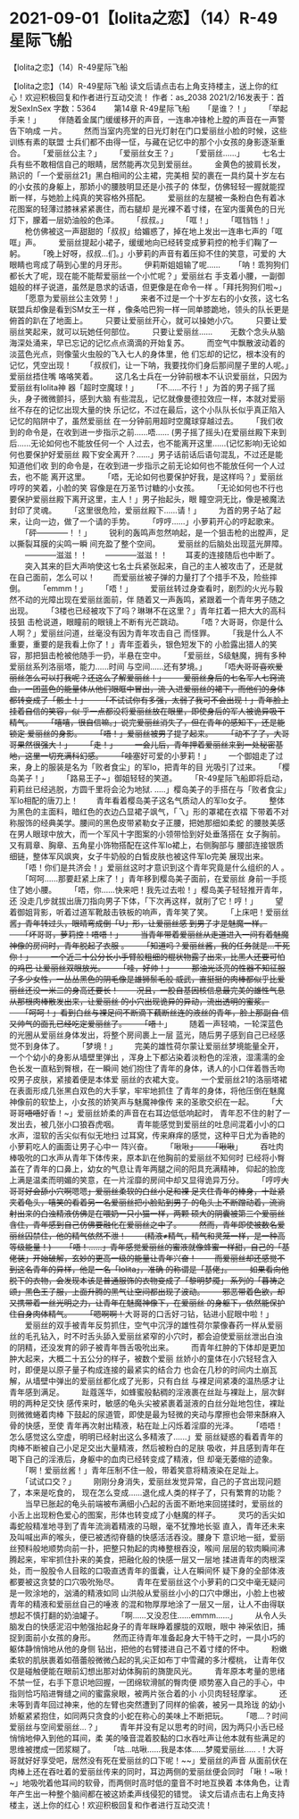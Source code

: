 # 2021-09-01【lolita之恋】（14）R-49星际飞船



【lolita之恋】（14）R-49星际飞船



【lolita之恋】（14）R-49星际飞船
 读文后请点击右上角支持楼主，送上你的红心！欢迎积极回复和作者进行互动交流！
 作者：as_2038 2021/2/16发表于：首发SexInSex 字数：5364
 　　第14章 R-49星际飞船
 　　「是谁？！」
 　　「举起手来！」
 　　伴随着金属门缓缓移开的声音，一连串冲锋枪上膛的声音在一声警告下响成 一片。
 　　然而当室内亮堂的日光灯射在门口爱丽丝小脸的时候，这些训练有素的联盟 士兵们都不由得一怔，与藏在记忆中的那个小女孩的身影逐渐重合。
 　　「爱丽丝公主？」
 　　「爱丽丝女王？」
 　　「爱丽丝……」
 　　七名士兵有些不敢相信自己的眼睛，居然能再次见到爱丽丝。
 　　金黄色的披肩长发，熟识的「一个爱丽丝21」黑白相间的公主裙，完美相 契的裹在一具约莫十岁左右的小女孩的身躯上，那娇小的腰肢明显还是小孩子的 体型，仿佛轻轻一握就能捏断一样，与她脸上纯真的笑容格外搭配。
 　　爱丽丝的左腿被一条粉白色有着冰花图案的轻薄过膝袜紧紧裹住，而右腿却 是光裸不着寸缕，在室内蛋黄色的日光灯下，朦着一层奶油般的色泽。
 　　「叔叔。」
 　　「哐！」
 　　「哐铛铛！」
 　　枪仿佛被这一声甜甜的「叔叔」给媚惑了，掉在地上发出一连串七声的「哐 哐」声。
 　　爱丽丝提起小裙子，缓缓地向已经转变成萝莉控的枪手们鞠了一躬。
 　　「晚上好呀，叔叔...们。」小萝莉的声音有着压抑不住的笑意，可爱的 大眼睛也弯成了萌到心里的月牙形。
 　　伊莉斯姐姐输了呢......
 　　「呐！乖狗狗们都长大了呢，现在能不能帮爱丽丝一个小忙呢？」爱丽丝右 手支着小腰，一副御姐般的样子说道，虽然是恳求的话语，但更像是在命令一样 。「拜托狗狗们啦~」
 　　「愿意为爱丽丝公主效劳！」
 　　来者不过是一个十岁左右的小女孩，这七名联盟兵却像是看到SM女王一样 ，像条哈巴狗一样一同单膝跪地，领头的队长更是俯首的趴在了地面上。
 　　只要让爱丽丝开心，就可以操她小穴。
 　　只要让爱丽丝笑起来，就可以玩她任何部位。
 　　只要让爱丽丝......
 　　无数个念头从脑海深处涌来，早已忘记的记忆点点滴滴的开始复苏。
 　　而空气中飘散波动着的淡蓝色光点，则像萤火虫般的飞入七人的身体里，他 们忘却的记忆，根本没有的记忆，凭空出现！
 　　「叔叔们，让一下呐，我要找你们身后那间屋子里的人呢。」爱丽丝捂住嘴 咯咯笑着。
 　　这几名士兵在一分钟前根本不认识爱丽丝，只因为爱丽丝有lolita神 器「超时空魔球！」
 　　「不......不行！」为首的男子摇了摇头，身子微微颤抖，感到大脑 有些混乱，记忆就像曼德拉效应一样，本就对爱丽丝不存在的记忆出现大量的快 乐记忆，不过在最后，这个小队队长似乎真正陷入记忆的陷阱中了，虽然爱丽丝 在一分钟前用超时空魔球穿越过去。
 　　「我们收到的命令是，在收到进一步指示之前......唔...... (男子摇了摇头)在爱丽丝殿下来到后......无论如何也不能放任何一个 人过去，也不能离开这里......(记忆影响)无论如何也要保护好爱丽丝 殿下安全离开？......」男子话前话后语句混乱，不过还是能知道他们收 到的命令是，在收到进一步指示之前无论如何也不能放任何一个人过去，也不能 离开这里。
 　　「唔，无论如何也要保护好我，是这样吗？」爱丽丝哼哼的笑着，小脸的笑 容像是在万圣节讨糖的小女孩。
 　　「无论如何也不行也要保护爱丽丝殿下离开这里，主人！」男子抬起头，眼 瞳空洞无比，像是被魔法封印了灵魂。
 　　「这里很危险，爱丽丝殿下......请！」
 　　为首的男子站了起来，让向一边，做了一个请的手势。
 　　「哼哼......」小萝莉开心的哼起歌来。
 　　「砰————！！」
 　　锐利的轰鸣声忽然响起，是一个狙击枪的出膛声，足以撕裂耳膜的尖鸣一瞬 间充盈了整个空间。
 　　爱丽丝的后脑处出现蓝光屏障。
 　　————滋滋！！
 　　————滋滋！！
 　　耳麦的连接随后也中断了。
 　　突入其来的巨大声响使这七名士兵紧张起来，自己的主人被攻击了，还是就 在自己面前，怎么可以！
 　　而爱丽丝被子弹的力量打了个措手不及，险些摔倒。
 　　「emmm！」
 　　「唔！」
 　　爱丽丝转过身查看时，剧烈的火光与毅然不动的光障出现在爱丽丝面前，伴 随着又一声轰鸣，紧跟着一个青年男子随之出现。
 　　「3楼也已经被攻下了吗？琳琳不在这里？」青年扛着一把大大的高科技狙 击枪说道，眼瞳前的眼镜上不断有光芒跳动。
 　　「唔？大哥哥，你是什么人啊？」爱丽丝问道，丝毫没有因为青年攻击自己 而怪罪。
 　　「我是什么人不重要，重要的是我看上你了！」青年歪着头，银色短发下的 小脸露出猎人的笑容，那把狙击枪被他随手一扔，半悬在空中。
 　　「爱丽丝，S级魅魔，拥有多种爱丽丝系列洛丽塔，能力......时间 与空间......还有梦境。」
 　　「唔~~大哥哥喜欢爱丽丝怎么可以打我呢？还这么了解爱丽丝！」
 　　爱丽丝身后的七名军人七窍流血，一团蓝色的能量体从他们眼眶中冒出，流 入进爱丽丝的裙下，而他们的身体都转变成了「骸土！」
 　　「不试试你有多强，太弱了我可不会出现！」青年脸上挂着自信的笑容，似 乎一点都没将爱丽丝放在眼里，即使身后的军人被诡异吸干精气。
 　　「嘻嘻，很自信嘛。」说完爱丽丝消失了，但在青年的感知下，还是能锁定 爱丽丝的身影。
 　　「唔！」爱丽丝被男子提了起来。
 　　「动不了了，大哥哥果然很强大！」
 　　「走！」
 　　一会儿后，青年押着爱丽丝来到一处秘密基地，这里一切充满科幻感。
 　　「哇塞~~好可爱的小萝莉！」
 　　一个御姐走了过来，身上的服装是名为「败者食尘」的军lo，把青年的目 光吸引了过来。
 　　「樱岛美子！」
 　　「路易王子~」御姐轻轻的笑道。
 　　「R-49星际飞船即将启动，莉莉丝已经逃脱，方圆千里将会沦为地狱. .....」樱岛美子的手搭在与「败者食尘」军lo相配的唐刀上！
 　　青年看着樱岛美子这名气质动人的军lo女子。
 　　整体为黑色的主面料，暗红色的衣边凸显裙子飒气，「乁」形的罩裙在衣褶 下带着不对称服饰的经典美学。腰间的黑色皮带紧勒女子正腰，把她那细如柔蛇 的腰肢美感在男人眼球中放大，而一个军风十字图案的小领带恰到好处垂落搭在 女子胸前。又有肩章、胸章、五角星小饰物搭配在这件军lo裙上，右侧胸部与 腰部连接银质细链，整体军风飒爽，女子牛奶般的白皙皮肤也被这件军lo完美 展现出来。
 　　「唔！你们是共济会！」爱丽丝这时才意识到这个青年究竟是什么组织的人 。
 　　「呵呵......那要赶紧上床了！」青年移到樱岛美子面前，在爱丽丝 身前一手揽住了她小腰。
 　　「唔，你......快来吧！我先过去啦！」樱岛美子轻轻推开青年，还 没走几步就拔出唐刀指向男子下体，「下次再这样，就削了它！哼！」
 　　望着御姐背影，听着过道军靴敲击铁板的响声，青年笑了笑。
 　　「上床吧！爱丽丝酱~~」青年转过头，眼晴弯成倒「U」形，让爱丽丝感 到男子才是魅魔一样。
 　　「坏哥哥，萝莉控！唔唔！」
 　　当青年带着爱丽丝从走道进入一间有着魅魔神像的房间时，青年脱起了衣服 。
 　　「知道吗？爱丽丝酱，我的任务就是...干死你！」
 　　一个近二十公分长小手臂般粗细的棍状物露了出来，比黑人还要可怕的鸡巴 让爱丽丝双眼放光。
 　　「哇，好帅！」
 　　那油光泛亮的性器不知征服了多少女性，一丛丛黑色的阴毛像是雄狮鬃毛般 威武，直挺挺的肉棒都似乎比爱丽丝还没一米二的身高还要长！
 　　况且，一股自基因核信息最完美的雄性气息从那根肉棒散发出来，让爱丽丝 的小穴出现诡异的异动，流出透明的蜜浆。
 　　「呵呵！」看到白丝与裸足间不断滴下藕断丝连的液丝的青年，脸上那副自 信又帅气的面孔已经吃定爱丽丝了。
 　　「唔！~~」
 　　随着一声轻喃，一轮深蓝色的光圈从爱丽丝身体发出，将整个房间裹上一层 蓝光，随后男子感到自己已经感觉不到身体了。
 　　「梦境！」
 　　完美的雄性荷尔蒙让爱丽丝梦境能量全开，一个个幼小的身影从墙壁里弹出 ，浑身上下都沾染着淡粉色的淫液，湿濡濡的金色长发一直粘到臀根，在一瞬间 她们抱住了青年的身体，诱人的小口伴着唇舌吻咬男子皮肤，紧接着便是本体爱 丽丝的衣裙大变。
 　　一个爱丽丝21的洛丽塔裙在表面形成几张黑白双色的大手掌，牢牢地抓住 了青年的身体，将他压倒在魅魔神像前的软垫上，小女孩的娇笑声与魅魔神像传 来的圣歌交织在一起。
 　　「大哥哥~~唔唔~~好香！~」爱丽丝娇柔的声音在右耳边低低响起时， 青年忍不住的射了一发出去，被几张小口狼吞虎咽。
 　　青年能感觉到爱丽丝的吐息间混着小小的口水声，湿软的舌尖似有似无地扫 过耳窝，传来麻痒的感觉，这种平日尤为香艳的小萝莉吃人的画面让男子心中一 阵兴奋。
 　　「啾啾~~」
 　　「啾啾~~」
 　　吞吐肉棒吸吮的口水声从青年下体传来，原本趴在他胸前的爱丽丝不知何时 已经将小臀盖在了青年的口鼻上，幼女的气息让青年两腿之间的阳具充满精神， 仰起的脸庞上满是温柔而明媚的笑意，在一片淫靡的房间中却又显得诡异万分。
 　　「哼哼~~大哥哥好会舔小穴啊~~嗯嗯~~」爱丽丝柔软的白丝小足和裸 足夹住青年的棒身，十趾紧夹着龟头，嘻笑的看着另一名爱丽丝把小脸贴到男子 的龟头上不断蹭动着，流淌射出来的白浊精液仿佛是在喂奶一只小猫一样，两颗 硕大的阴囊被第三个爱丽丝含住，青年感到自己仿佛要融化在爱丽丝之中了。
 　　然而，青年即使被数名爱丽丝囚禁住，他的精气依然不泄！
 　　(精液≠精气，精气和灵笼一样，是一种高等级能量！)
 　　「唔！......」青年感觉爱丽丝的蜜液就像蜂蜜一样甜，自己的「基 佬装」开始破解，玄妙的更高一级的能量让青年兴奋！
 　　而爱丽丝却还感觉不到这名青年的异样，他是一名「lolita」，准确 的称谓是「基佬」。
 　　如果看向他脱下的衣物，会发现本该是普通服饰的衣物变成了「黎明梦魇」 系列的「暮祷之颂」黑色王子服，上面升腾的黑气让空间都出现了波动。
 　　邪恶带着色欲，却又携带着一丝光明之力，让青年在魅魔神像下，在爱丽丝 的身躯下，依然能保护住自身肉体精气。
 　　「嗯啊啊！~~大哥哥的口舌好刁钻，钻进小屁眼中啦！」
 　　爱丽丝的双手被青年反剪抓住，空气中沉浮的雄性荷尔蒙像春药一样从爱丽 丝的毛孔钻入，时不时舌头舔入爱丽丝紧窄的小穴时，都会迫使爱丽丝泄出白浊 的阴精，还没发育的卵子被青年唇舌吸吮出来。
 　　而青年红肿的下体却是更加肿大起来，大概二十五公分的样子，被数个爱丽 丝娇小的童体在小穴轻轻含入时，即便是以原子量子构成连接的最紧实的结合力 也会在几秒的时间内土崩瓦解，从墙壁中弹出的爱丽丝都化成了光影，只有白丝 与裸足间紧凑的温热感才让青年感到满足。
 　　趾蔻莲华，如蜂蜜般黏稠的淫液裹在丝趾与裸趾上，层次鲜明的两种足交快 感传来时，敏感的龟头尖被紧裹着涎液的白丝分趾地包住，裸趾则微微蜷着肉棒 下鼓起的尿道管，即使是最为轻微的夹动与摩擦也会带来酥麻入骨的快感，至使 青年再次射出精液，粘在趾上闪烁着淫靡的光泽。
 　　「唔唔！怎么感觉这么空虚，明明已经射出这么多精液了......」爱 丽丝疑惑的看着青年的肉棒不断被自己小足足交出大量精液，然后被粉白的足肤 吸收，并且感到青年在喝下自己的淫液后，身躯中的血肉已经转变成了精液，但 却毫无萎缩的迹象。
 　　「啊！爱丽丝酱！」青年压制不住一般，带着笑意将精液染在足趾上。
 　　「试试口交？」
 　　刚刚分身消失，爱丽丝发觉异常，自己的子宫出现问题了，本来是吃食的， 现在怎么变成......退化成人类的样子了，只有繁育的功能？
 　　当早已胀起的龟头前端被布满细小凸起的舌面不断地来回搓揉时，爱丽丝的 小舌上出现粉色爱心的图案，形体也转变成了小魅魔的样子。
 　　灵巧的舌尖如毒蛇般精准地寻到了青年流淌着精液的马眼，毫不犹豫地长驱 直入，青年还未来及叫喊出声的喉头，便已被透彻脊髓的快感活活吞没。腰身下 意识地一挺，爱丽丝预料般地顺势向前一扑，把整只勃起的肉棒整根吞没，喉间 层层的软肉瞬间沸腾起来，牢牢抓住扑来的美食，把融化般的快感一层又一层地 揉进青年的肉根深处，而一股股令人目眩的口吸直透青年的蛋囊，让人在瞬间怀 疑下身的全部体液都要被这贪婪的口穴吸吮殆尽。
 　　青年在爱丽丝这个小萝莉的口交中毫无疑问是一败涂地的，汹涌的精液如同 山洪般从爱丽丝小小的口穴中爆出，小脸上也被青年的精液和爱丽丝自己的唾液 的混和物厚厚地涂了一层又一层，让人不由得联想起不慎打翻的奶油罐子。
 　　「啊......又没忍住......emmm......」
 　　从令人头脑发白的快感泥沼中勉强抬起身子的青年眯睁着朦胧的双眼，眼中 神采依旧，捕捉到面前小女孩的身形。
 　　然而正待青年准备起身大干特干之时，一具小巧的躯体静悄悄地从他的身侧 钻出，把他的右臂搂进自己不着寸缕的怀中。
 　　粉嫩柔软的肌肤裹着如蓓蕾般微微凸起的乳尖正如布丁中雪藏的多汁樱桃， 让青年仅仅是碰触便能在眼前幻想出那对幼体胸前的旖旎风光。
 　　青年原本考量的思绪不禁一怔，右手下意识地回握，一团绵软滑腻的臀肉便 顺势塞入自己的手心，中指则恰巧陷进臀缝之间的蜜露泉眼，被两片张合着的小 小贝肉轻轻摩挲。
 　　还未等到青年回过神来，他的左臂也突然遭到了同样的偷袭，被另一具玲珑 的幼小娇躯紧紧抱住，如同两只贪食的小蛇在称心的美味上不断把玩。
 　　「嗯...？时间爱丽丝与空间爱丽丝...？」
 　　青年并没有足以思考的时间，因为两只小舌已经悄悄地伸入到他的耳间，柔 美的嗓音混着胶黏的口水吞吐声让他本就有些满足的思维被搅成一团浆糊了。
 　　「咕...咕啾......我是本体......梦魇爱丽丝..... .！大哥哥就好好享受吧，居然没有死在爱丽丝的口下呢！~~」爱丽丝的声音 从面前伏在肉棒上还在吞吐着的爱丽丝传来的同时，耳边两侧的爱丽丝便会同时 「啾！~啾！~」地吸吮着他耳间的软骨，而两侧时高时低的童音不时地互换着 本体角色，让青年产生出一种整个脑间都在被这娇柔声线侵犯的错觉。 读文后请点击右上角支持楼主，送上你的红心！欢迎积极回复和作者进行互动交流！



